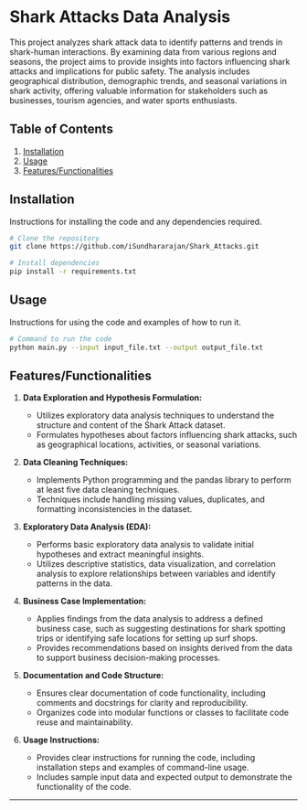 # Shark Attacks Data Analysis

This project analyzes shark attack data to identify patterns and trends in shark-human interactions. By examining data from various regions and seasons, the project aims to provide insights into factors influencing shark attacks and implications for public safety. The analysis includes geographical distribution, demographic trends, and seasonal variations in shark activity, offering valuable information for stakeholders such as businesses, tourism agencies, and water sports enthusiasts.

## Table of Contents
1. [Installation](#installation)
2. [Usage](#usage)
3. [Features/Functionalities](#features)


## Installation
Instructions for installing the code and any dependencies required.

```bash
# Clone the repository
git clone https://github.com/iSundhararajan/Shark_Attacks.git

# Install dependencies
pip install -r requirements.txt
```

## Usage
Instructions for using the code and examples of how to run it.

```bash
# Command to run the code
python main.py --input input_file.txt --output output_file.txt
```

## Features/Functionalities

1. **Data Exploration and Hypothesis Formulation:**
   - Utilizes exploratory data analysis techniques to understand the structure and content of the Shark Attack dataset.
   - Formulates hypotheses about factors influencing shark attacks, such as geographical locations, activities, or seasonal variations.

2. **Data Cleaning Techniques:**
   - Implements Python programming and the pandas library to perform at least five data cleaning techniques.
   - Techniques include handling missing values, duplicates, and formatting inconsistencies in the dataset.

3. **Exploratory Data Analysis (EDA):**
   - Performs basic exploratory data analysis to validate initial hypotheses and extract meaningful insights.
   - Utilizes descriptive statistics, data visualization, and correlation analysis to explore relationships between variables and identify patterns in the data.

4. **Business Case Implementation:**
   - Applies findings from the data analysis to address a defined business case, such as suggesting destinations for shark spotting trips or identifying safe locations for setting up surf shops.
   - Provides recommendations based on insights derived from the data to support business decision-making processes.

5. **Documentation and Code Structure:**
   - Ensures clear documentation of code functionality, including comments and docstrings for clarity and reproducibility.
   - Organizes code into modular functions or classes to facilitate code reuse and maintainability.

6. **Usage Instructions:**
   - Provides clear instructions for running the code, including installation steps and examples of command-line usage.
   - Includes sample input data and expected output to demonstrate the functionality of the code.

---

